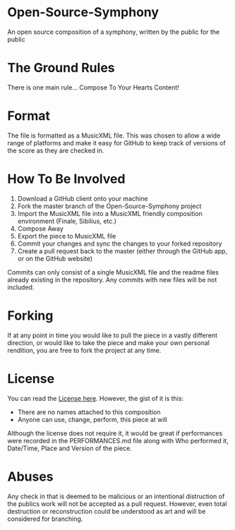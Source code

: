 # Open-Source-Symphony
An open source composition of a symphony, written by the public for the public

# The Ground Rules
There is one main rule... Compose To Your Hearts Content!

# Format
The file is formatted as a MusicXML file. This was chosen to allow a wide range of platforms and make it easy for GitHub to keep track of versions of the score as they are checked in.

# How To Be Involved
1. Download a GitHub client onto your machine
2. Fork the master branch of the Open-Source-Symphony project
3. Import the MusicXML file into a MusicXML friendly composition environment (Finale, Sibilius, etc.)
4. Compose Away
5. Export the piece to MusicXML file
6. Commit your changes and sync the changes to your forked repository
7. Create a pull request back to the master (either through the GitHub app, or on the GitHub website)

Commits can only consist of a single MusicXML file and the readme files already existing in the repository. Any commits with new files will be not included.

# Forking
If at any point in time you would like to pull the piece in a vastly
different direction, or would like to take the piece and make your
own personal rendition, you are free to fork the project at any time.

# License
You can read the [License here](LICENSE). However, the gist of it is this: 
- There are no names attached to this composition
- Anyone can use, change, perform, this piece at will

Although the license does not require it, it would be great if performances
were recorded in the PERFORMANCES.md file along with Who performed it, Date/Time, 
Place and Version of the piece.

# Abuses
Any check in that is deemed to be malicious or an intentional distruction
of the publics work will not be accepted as a pull request. However, even
total destruction or reconstruction could be understood as art and will be 
considered for branching.
